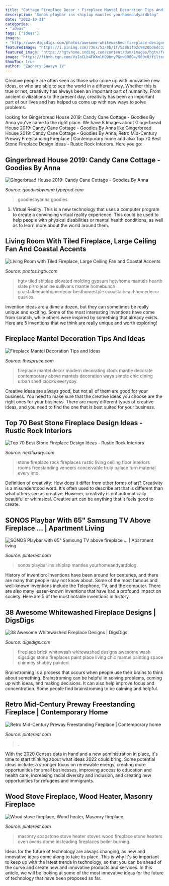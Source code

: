 ```yaml
---
title: "Cottage Fireplace Decor : Fireplace Mantel Decoration Tips And Ideas"
description: "Sonos playbar ins shiplap mantles yourhomeandyardblog"
date: "2022-10-31"
categories:
- "ideas"
tags: ["ideas"]
images:
- "http://www.digsdigs.com/photos/awesome-whitewashed-fireplace-designs-10.jpg"
featuredImage: "https://i.pinimg.com/736x/52/8b/1f/528b1f92c9820bd6dc32e66b6fcf25ed.jpg"
featured_image: "https://hgtvhome.sndimg.com/content/dam/images/hgtv/fullset/2015/7/16/1/ink-Architecture-Interiors_Sullivans-Island-Beach-House_7.jpg.rend.hgtvcom.616.924.suffix/1437074461138.jpeg"
image: "https://fthmb.tqn.com/VyIoCLb4FWXmlHQ9bnyPGuwS90Q=/960x0/filters:no_upscale()/981a9f0c7d94608ab4c04be8d0d3c2cd-5864664a5f9b586e02d45f05.jpg"
ShowToc: true
author: "Zachery Sawayn IV"
---
```



Creative people are often seen as those who come up with innovative new ideas, or who are able to see the world in a different way. Whether this is true or not, creativity has always been an important part of humanity. From ancient civilizations to the present day, creativity has been an important part of our lives and has helped us come up with new ways to solve problems.

	

		
looking for Gingerbread House 2019: Candy Cane Cottage - Goodies By Anna you've came to the right place. We have 8 Images about Gingerbread House 2019: Candy Cane Cottage - Goodies By Anna like Gingerbread House 2019: Candy Cane Cottage - Goodies By Anna, Retro Mid-Century Preway Freestanding Fireplace | Contemporary home and also Top 70 Best Stone Fireplace Design Ideas - Rustic Rock Interiors. Here you go:
		
    
## Gingerbread House 2019: Candy Cane Cottage - Goodies By Anna

<img loading=lazy src="https://goodiesbyanna.typepad.com/.a/6a013486ea23b7970c0240a4f7c97c200b-600wi" onerror="this.onerror=null;this.src='https://tse2.mm.bing.net/th?id=OIP.4v_Vi7E4ay_hkscU-VCLMQHaJ4&amp;pid=15.1';" alt="Gingerbread House 2019: Candy Cane Cottage - Goodies By Anna">

_Source: goodiesbyanna.typepad.com_

>goodiesbyanna goodies. 

	

1. Virtual Reality: This is a new technology that uses a computer program to create a convincing virtual reality experience. This could be used to help people with physical disabilities or mental health conditions, as well as to learn more about the world around them. 

    
## Living Room With Tiled Fireplace, Large Ceiling Fan And Coastal Accents

<img loading=lazy src="https://hgtvhome.sndimg.com/content/dam/images/hgtv/fullset/2015/7/16/1/ink-Architecture-Interiors_Sullivans-Island-Beach-House_7.jpg.rend.hgtvcom.616.924.suffix/1437074461138.jpeg" onerror="this.onerror=null;this.src='https://tse2.mm.bing.net/th?id=OIP.1neCpG_d88sZpMi8eF1EYAHaLH&amp;pid=15.1';" alt="Living Room with Tiled Fireplace, Large Ceiling Fan and Coastal Accents">

_Source: photos.hgtv.com_

>hgtv tiled shiplap elevated molding gypsum hgtvhome mantels hearth slate pirro jeanine sullivans mantle homebunch coastalbeeachhomedecor besthomestyle ccoastalbeachhomedecor quarles. 

	

Invention ideas are a dime a dozen, but they can sometimes be really unique and exciting. Some of the most interesting inventions have come from scratch, while others were inspired by something that already exists. Here are 5 inventions that we think are really unique and worth exploring!

    
## Fireplace Mantel Decoration Tips And Ideas

<img loading=lazy src="https://fthmb.tqn.com/VyIoCLb4FWXmlHQ9bnyPGuwS90Q=/960x0/filters:no_upscale()/981a9f0c7d94608ab4c04be8d0d3c2cd-5864664a5f9b586e02d45f05.jpg" onerror="this.onerror=null;this.src='https://tse1.mm.bing.net/th?id=OIP.PtzFfq6zGroXUW-9ojEI6gHaMY&amp;pid=15.1';" alt="Fireplace Mantel Decoration Tips and Ideas">

_Source: thespruce.com_

>fireplace mantel decor modern decorating clock mantle decorate contemporary above mantels decoration ways simple chic dining urban shelf clocks everyday. 

	

Creative ideas are always good, but not all of them are good for your business. You need to make sure that the creative ideas you choose are the right ones for your business. There are many different types of creative ideas, and you need to find the one that is best suited for your business.

    
## Top 70 Best Stone Fireplace Design Ideas - Rustic Rock Interiors

<img loading=lazy src="http://nextluxury.com/wp-content/uploads/living-rooms-stone-fireplace-design-floor-to-ceiling-ideas.jpg" onerror="this.onerror=null;this.src='https://tse2.mm.bing.net/th?id=OIP.f4H1U12BHkVW-LPDvmAzLQHaLH&amp;pid=15.1';" alt="Top 70 Best Stone Fireplace Design Ideas - Rustic Rock Interiors">

_Source: nextluxury.com_

>stone fireplace rock fireplaces rustic living ceiling floor interiors rooms freestanding veneers conceivable truly palace turn material every into. 

	

Definition of creativity: How does it differ from other forms of art?
Creativity is a misunderstood word. It's often used to describe art that is different than what others see as creative. However, creativity is not automatically beautiful or whimsical. Creative art can be anything that it feels good to create.

    
## SONOS Playbar With 65&quot; Samsung TV Above Fireplace … | Apartment Living

<img loading=lazy src="https://i.pinimg.com/736x/52/8b/1f/528b1f92c9820bd6dc32e66b6fcf25ed.jpg" onerror="this.onerror=null;this.src='https://tse2.mm.bing.net/th?id=OIP.E-5hWxwi1D9pkIYafUOsMAHaJ3&amp;pid=15.1';" alt="SONOS Playbar with 65&quot; Samsung TV above fireplace … | Apartment living">

_Source: pinterest.com_

>sonos playbar ins shiplap mantles yourhomeandyardblog. 

	

History of invention:
Inventions have been around for centuries, and there are many that people may not know about. Some of the most famous and well-known inventions include the Telephone, TV, and the computer. There are also many lesser-known inventions that have had a profound impact on society. Here are 5 of the most notable inventions in history.

    
## 38 Awesome Whitewashed Fireplace Designs | DigsDigs

<img loading=lazy src="http://www.digsdigs.com/photos/awesome-whitewashed-fireplace-designs-10.jpg" onerror="this.onerror=null;this.src='https://tse2.mm.bing.net/th?id=OIP.J3ikuUp84eJjgZVPqjl2QAHaJ6&amp;pid=15.1';" alt="38 Awesome Whitewashed Fireplace Designs | DigsDigs">

_Source: digsdigs.com_

>fireplace brick whitewash whitewashed designs awesome wash digsdigs stone fireplaces paint place living chic mantel painting space chimney shabby painted. 

	

Brainstroming is a process that occurs when people use their brains to think about something. Brainstroming can be helpful in solving problems, coming up with ideas, and making decisions. It can also help improve focus and concentration. Some people find brainstroming to be calming and helpful.

    
## Retro Mid-Century Preway Freestanding Fireplace | Contemporary Home

<img loading=lazy src="https://i.pinimg.com/736x/eb/7a/d8/eb7ad8c2bc9b2e9df612dc053a098fa9--freestanding-fireplace-fireplace-ideas.jpg" onerror="this.onerror=null;this.src='https://tse3.mm.bing.net/th?id=OIP.FWyebu1nARNvcE7LhndnZgHaLH&amp;pid=15.1';" alt="Retro Mid-Century Preway Freestanding Fireplace | Contemporary home">

_Source: pinterest.com_

>. 

	

With the 2020 Census data in hand and a new administration in place, it's time to start thinking about what ideas 2022 could bring. Some potential ideas include: a stronger focus on renewable energy, creating more opportunities for small businesses, improving access to education and health care, increasing racial diversity and inclusion, and creating new opportunities for refugees and immigrants.

    
## Wood Stove Fireplace, Wood Heater, Masonry Fireplace

<img loading=lazy src="https://i.pinimg.com/736x/c7/64/c2/c764c276ade58351811fa640b5bb7907--vintage-stoves-soapstone.jpg" onerror="this.onerror=null;this.src='https://tse4.mm.bing.net/th?id=OIP.E2A3QPtkBXLyDPFZNtr8UgHaF7&amp;pid=15.1';" alt="Wood stove fireplace, Wood heater, Masonry fireplace">

_Source: pinterest.com_

>masonry soapstone stove heater stoves wood fireplace stone heaters oven ovens dome insteading fireplaces boiler burning. 

	

Ideas for the future of technology are always changing, as new and innovative ideas come along to take its place. This is why it's so important to keep up with the latest trends in technology, so that you can be ahead of the curve and create new and innovative products and services. In this article, we will be looking at some of the most innovative ideas for the future of technology that have been proposed so far.

